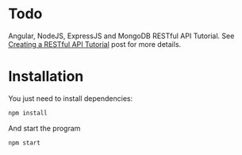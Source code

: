 # Todo

Angular, NodeJS, ExpressJS and MongoDB RESTful API Tutorial.
See [Creating a RESTful API Tutorial](http://adrianmejia.com/blog/2014/10/01/creating-a-restful-api-tutorial-with-nodejs-and-mongodb/) post for more details.

# Installation

You just need to install dependencies:

```bash
npm install
```

And start the program

```bash
npm start
```
